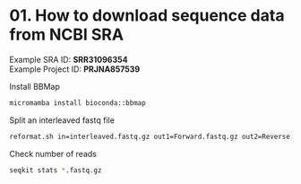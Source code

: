 # 01. How to download sequence data from NCBI SRA

Example SRA ID: **SRR31096354**  
Example Project ID: **PRJNA857539**


Install BBMap
```bash
micromamba install bioconda::bbmap
```
Split an interleaved fastq file
```bash
reformat.sh in=interleaved.fastq.gz out1=Forward.fastq.gz out2=Reverse.fastq.gz
```
Check number of reads
```bash
seqkit stats *.fastq.gz
```

